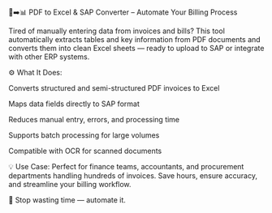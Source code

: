 📄➡️📊 PDF to Excel & SAP Converter – Automate Your Billing Process

Tired of manually entering data from invoices and bills? This tool automatically extracts tables and key information from PDF documents and converts them into clean Excel sheets — ready to upload to SAP or integrate with other ERP systems.

⚙️ What It Does:

Converts structured and semi-structured PDF invoices to Excel

Maps data fields directly to SAP format

Reduces manual entry, errors, and processing time

Supports batch processing for large volumes

Compatible with OCR for scanned documents

💡 Use Case:
Perfect for finance teams, accountants, and procurement departments handling hundreds of invoices. Save hours, ensure accuracy, and streamline your billing workflow.

🚀 Stop wasting time — automate it.


